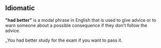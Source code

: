 ## Idiomatic
**"had better"** is a modal phrase in English that is 
used to give advice or to warn someone about a possible consequence if they don't follow the advice.

_You had better study for the exam if you want to pass it.
